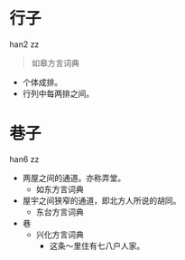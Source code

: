 # 行子
han2 zz
> 如皋方言词典
- 个体成排。
- 行列中每两排之间。

# 巷子
han6 zz
+ 两屋之间的通道。亦称弄堂。
  * 如东方言词典
+ 屋宇之间狭窄的通道，即北方人所说的胡同。
  * 东台方言词典
+ 巷
  * 兴化方言词典
    - 这条～里住有七八户人家。
